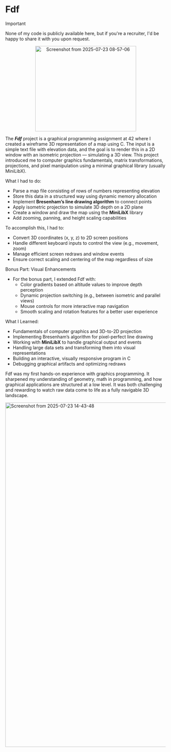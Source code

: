 # Fdf

> [!IMPORTANT]
> None of my code is publicly available here, but if you're a recruiter, I'd be happy to share it with you upon request.

<p align="center">
<img width="317" height="268" alt="Screenshot from 2025-07-23 08-57-06" src="https://github.com/user-attachments/assets/bfae2c73-7a26-403d-acda-06b6cd9f967a" />
</p>

The ***Fdf*** project is a graphical programming assignment at 42 where I created a wireframe 3D representation of a map using C. The input is a simple text file with elevation data, and the goal is to render this in a 2D window with an isometric projection — simulating a 3D view.
This project introduced me to computer graphics fundamentals, matrix transformations, projections, and pixel manipulation using a minimal graphical library (usually MiniLibX).

What I had to do:
* Parse a map file consisting of rows of numbers representing elevation
* Store this data in a structured way using dynamic memory allocation
* Implement **Bresenham’s line drawing algorithm** to connect points
* Apply isometric projection to simulate 3D depth on a 2D plane
* Create a window and draw the map using the **MiniLibX** library
* Add zooming, panning, and height scaling capabilities
  
To accomplish this, I had to:
* Convert 3D coordinates (x, y, z) to 2D screen positions
* Handle different keyboard inputs to control the view (e.g., movement, zoom)
* Manage efficient screen redraws and window events
* Ensure correct scaling and centering of the map regardless of size

Bonus Part: Visual Enhancements
* For the bonus part, I extended Fdf with:
  * Color gradients based on altitude values to improve depth perception
  * Dynamic projection switching (e.g., between isometric and parallel views)
  * Mouse controls for more interactive map navigation
  * Smooth scaling and rotation features for a better user experience

What I Learned:
* Fundamentals of computer graphics and 3D-to-2D projection
* Implementing Bresenham’s algorithm for pixel-perfect line drawing
* Working with **MiniLibX** to handle graphical output and events
* Handling large data sets and transforming them into visual representations
* Building an interactive, visually responsive program in C
* Debugging graphical artifacts and optimizing redraws

Fdf was my first hands-on experience with graphics programming. It sharpened my understanding of geometry, math in programming, and how graphical applications are structured at a low level. It was both challenging and rewarding to watch raw data come to life as a fully navigable 3D landscape.

<img width="1917" height="1081" alt="Screenshot from 2025-07-23 14-43-48" src="https://github.com/user-attachments/assets/cb2d7887-d0c0-4f15-a524-4ff6ad052b58" />
